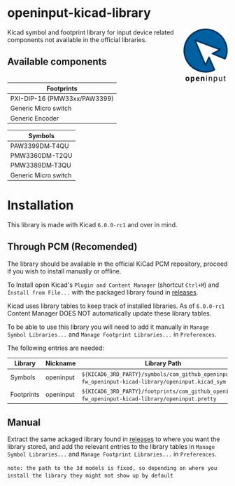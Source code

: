 # openinput-kicad-library

[<img src="docs/assets/logo.svg" alt="" width="20%" align="right">](https://github.com/openinput-fw)

Kicad symbol and footprint library for input device related components not available in the official libraries.

## Available components

| Footprints                   |
|------------------------------|
| PXI-DIP-16 (PMW33xx/PAW3399) |
| Generic Micro switch         |
| Generic Encoder              |

| Symbols              |
|----------------------|
| PAW3399DM‐T4QU       |
| PMW3360DM-T2QU       |
| PMW3389DM‐T3QU       |
| Generic Micro switch |

# Installation

This library is made with Kicad `6.0.0-rc1` and over in mind.

## Through PCM (Recomended)

The library should be available in the official KiCad PCM repository, proceed if you wish to install manually or offline.

To Install open Kicad's `Plugin and Content Manager` (shortcut `Ctrl+M`) and `Install from File...` with the packaged library found in [releases](https://github.com/openinput-fw/openinput-kicad-library/releases).

Kicad uses library tables to keep track of installed libraries. As of `6.0.0-rc1` Content Manager DOES NOT automatically update these library tables.

To be able to use this library you will need to add it manually in `Manage Symbol Libraries...` and `Manage Footprint Libraries...` in `Preferences`.

The following entries are needed:

| Library    | Nickname   | Library Path                                                                                 |
|------------|------------|----------------------------------------------------------------------------------------------|
| Symbols    | openinput  | `${KICAD6_3RD_PARTY}/symbols/com_github_openinput-fw_openinput-kicad-library/openinput.kicad_sym` |
| Footprints | openinput  | `${KICAD6_3RD_PARTY}/footprints/com_github_openinput-fw_openinput-kicad-library/openinput.pretty` |

## Manual

Extract the same ackaged library found in [releases](https://github.com/openinput-fw/openinput-kicad-library/releases) to where you want the library stored, and add the relevant entries to the library tables in `Manage Symbol Libraries...` and `Manage Footprint Libraries...` in `Preferences`.

`note: the path to the 3d models is fixed, so depending on where you install the library they might not show up by default`
